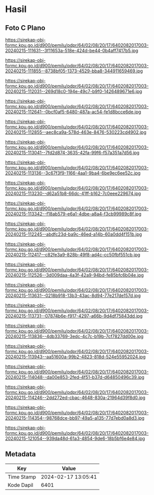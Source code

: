 # Hasil

## Foto C Plano

https://sirekap-obj-formc.kpu.go.id/d900/pemilu/pdpr/64/02/08/20/17/6402082017003-20240215-111631--3f11653a-518e-424d-be44-0b4aff7417b5.jpg

https://sirekap-obj-formc.kpu.go.id/d900/pemilu/pdpr/64/02/08/20/17/6402082017003-20240215-111855--8738bf05-1373-4529-bba8-344911659469.jpg

https://sirekap-obj-formc.kpu.go.id/d900/pemilu/pdpr/64/02/08/20/17/6402082017003-20240215-112031--269d18c0-194e-49c7-b9f0-1426489671e6.jpg

https://sirekap-obj-formc.kpu.go.id/d900/pemilu/pdpr/64/02/08/20/17/6402082017003-20240215-112641--0bcf0af5-6480-487a-ac54-fe1d8bcce6de.jpg

https://sirekap-obj-formc.kpu.go.id/d900/pemilu/pdpr/64/02/08/20/17/6402082017003-20240215-112855--aec8ca9a-578d-463e-8476-530223cd4902.jpg

https://sirekap-obj-formc.kpu.go.id/d900/pemilu/pdpr/64/02/08/20/17/6402082017003-20240215-113041--7fd2d874-3635-42fa-99f6-f57a351a7d56.jpg

https://sirekap-obj-formc.kpu.go.id/d900/pemilu/pdpr/64/02/08/20/17/6402082017003-20240215-113136--3c67f3f9-1166-4aa1-9ba4-6be9ec6ee52c.jpg

https://sirekap-obj-formc.kpu.go.id/d900/pemilu/pdpr/64/02/08/20/17/6402082017003-20240215-113230--d62a51b8-66dc-41ff-b162-7c0eee229674.jpg

https://sirekap-obj-formc.kpu.go.id/d900/pemilu/pdpr/64/02/08/20/17/6402082017003-20240215-113342--f18ab579-e6a1-4dbe-a8a4-f3cb99989c8f.jpg

https://sirekap-obj-formc.kpu.go.id/d900/pemilu/pdpr/64/02/08/20/17/6402082017003-20240215-112245--abdfc23d-ba9c-46ed-a14b-60a0dd4f151b.jpg

https://sirekap-obj-formc.kpu.go.id/d900/pemilu/pdpr/64/02/08/20/17/6402082017003-20240215-112417--c82fe3a9-828b-49f8-ad4c-cc50fbf551cb.jpg

https://sirekap-obj-formc.kpu.go.id/d900/pemilu/pdpr/64/02/08/20/17/6402082017003-20240215-112526--3d009daa-4a3f-42a9-94bd-fe85bfc6b04e.jpg

https://sirekap-obj-formc.kpu.go.id/d900/pemilu/pdpr/64/02/08/20/17/6402082017003-20240215-113631--0218b918-13b3-43ac-8d94-77e217de157d.jpg

https://sirekap-obj-formc.kpu.go.id/d900/pemilu/pdpr/64/02/08/20/17/6402082017003-20240215-113731--07874b6e-f917-4297-a66b-9d4df75843dd.jpg

https://sirekap-obj-formc.kpu.go.id/d900/pemilu/pdpr/64/02/08/20/17/6402082017003-20240215-113836--4db33769-3edc-4c7c-b19b-7cf7827dd00e.jpg

https://sirekap-obj-formc.kpu.go.id/d900/pemilu/pdpr/64/02/08/20/17/6402082017003-20240215-113943--aa51600a-99b2-4823-818d-524e55952024.jpg

https://sirekap-obj-formc.kpu.go.id/d900/pemilu/pdpr/64/02/08/20/17/6402082017003-20240215-114048--da00e853-2fed-4f51-b37d-d64850496c39.jpg

https://sirekap-obj-formc.kpu.go.id/d900/pemilu/pdpr/64/02/08/20/17/6402082017003-20240215-114246--2dd272ed-cbac-4648-830a-21964d39f8d0.jpg

https://sirekap-obj-formc.kpu.go.id/d900/pemilu/pdpr/64/02/08/20/17/6402082017003-20240215-114354--98768dce-bb97-49a5-a135-77d7ebd0a8d3.jpg

https://sirekap-obj-formc.kpu.go.id/d900/pemilu/pdpr/64/02/08/20/17/6402082017003-20240215-121054--939da48d-61a3-4854-9de6-18b5bf6e4e84.jpg


## Metadata

| Key        | Value               |
| ---------- | ------------------- |
| Time Stamp | 2024-02-17 13:05:41 |
| Kode Dapil | 6401                |



